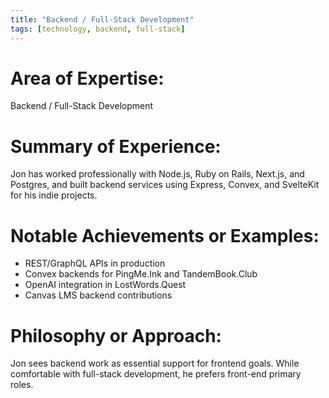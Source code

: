 ```yaml
---
title: "Backend / Full-Stack Development"
tags: [technology, backend, full-stack]
---
```


# Area of Expertise:

Backend / Full-Stack Development

# Summary of Experience:

Jon has worked professionally with Node.js, Ruby on Rails, Next.js, and Postgres, and built backend services using Express, Convex, and SvelteKit for his indie projects.

# Notable Achievements or Examples:

- REST/GraphQL APIs in production
- Convex backends for PingMe.Ink and TandemBook.Club
- OpenAI integration in LostWords.Quest
- Canvas LMS backend contributions

# Philosophy or Approach:

Jon sees backend work as essential support for frontend goals. While comfortable with full-stack development, he prefers front-end primary roles.
